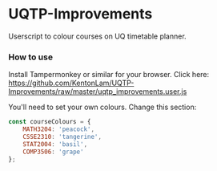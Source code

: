 # UQTP-Improvements
Userscript to colour courses on UQ timetable planner.

### How to use
Install Tampermonkey or similar for your browser. Click here: https://github.com/KentonLam/UQTP-Improvements/raw/master/uqtp_improvements.user.js

You'll need to set your own colours. Change this section:
```javascript
const courseColours = {
    MATH3204: 'peacock',
    CSSE2310: 'tangerine',
    STAT2004: 'basil',
    COMP3506: 'grape'
};
```
